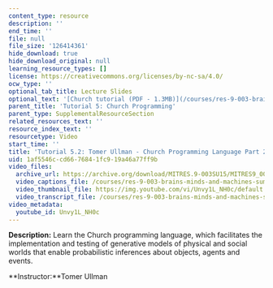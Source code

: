 ```yaml
---
content_type: resource
description: ''
end_time: ''
file: null
file_size: '126414361'
hide_download: true
hide_download_original: null
learning_resource_types: []
license: https://creativecommons.org/licenses/by-nc-sa/4.0/
ocw_type: ''
optional_tab_title: Lecture Slides
optional_text: '[Church tutorial (PDF - 1.3MB)](/courses/res-9-003-brains-minds-and-machines-summer-course-summer-2015/resources/mitres_9_003sum15_tut5)'
parent_title: 'Tutorial 5: Church Programming'
parent_type: SupplementalResourceSection
related_resources_text: ''
resource_index_text: ''
resourcetype: Video
start_time: ''
title: 'Tutorial 5.2: Tomer Ullman - Church Programming Language Part 2'
uid: 1af5546c-cd66-7684-1fc9-19a46a77ff9b
video_files:
  archive_url: https://archive.org/download/MITRES.9-003SU15/MITRES9_003SU15_Tutorial_5-2_300k.mp4
  video_captions_file: /courses/res-9-003-brains-minds-and-machines-summer-course-summer-2015/79cb569489db552e9a0551f97cbd18b8_Unvy1L_NH0c.vtt
  video_thumbnail_file: https://img.youtube.com/vi/Unvy1L_NH0c/default.jpg
  video_transcript_file: /courses/res-9-003-brains-minds-and-machines-summer-course-summer-2015/278e440c70e73401c19ca369fa0c3209_Unvy1L_NH0c.pdf
video_metadata:
  youtube_id: Unvy1L_NH0c
---
```


**Description:** Learn the Church programming language, which facilitates the implementation and testing of generative models of physical and social worlds that enable probabilistic inferences about objects, agents and events.

**Instructor:**Tomer Ullman

